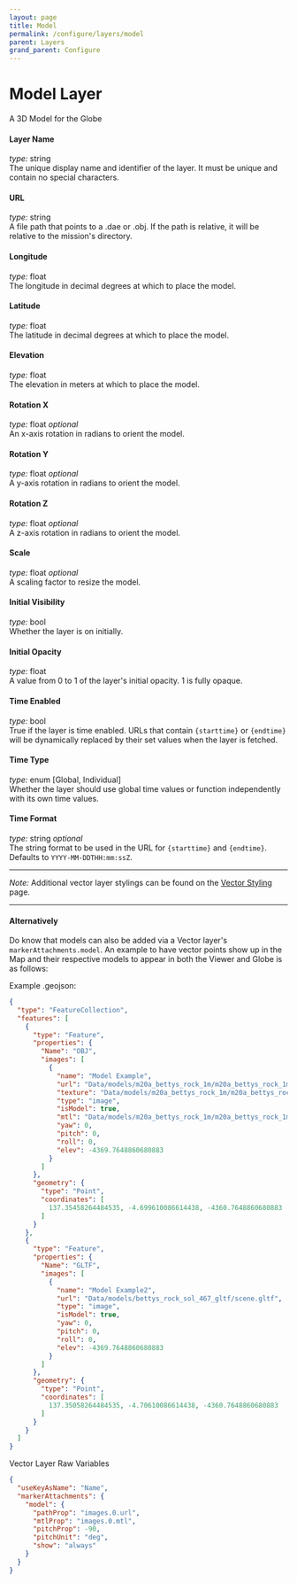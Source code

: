 ```yaml
---
layout: page
title: Model
permalink: /configure/layers/model
parent: Layers
grand_parent: Configure
---
```


# Model Layer

A 3D Model for the Globe

#### Layer Name

_type:_ string  
The unique display name and identifier of the layer. It must be unique and contain no special characters.

#### URL

_type:_ string  
A file path that points to a .dae or .obj. If the path is relative, it will be relative to the mission's directory.

#### Longitude

_type:_ float  
The longitude in decimal degrees at which to place the model.

#### Latitude

_type:_ float  
The latitude in decimal degrees at which to place the model.

#### Elevation

_type:_ float  
The elevation in meters at which to place the model.

#### Rotation X

_type:_ float _optional_  
An x-axis rotation in radians to orient the model.

#### Rotation Y

_type:_ float _optional_  
A y-axis rotation in radians to orient the model.

#### Rotation Z

_type:_ float _optional_  
A z-axis rotation in radians to orient the model.

#### Scale

_type:_ float _optional_  
A scaling factor to resize the model.

#### Initial Visibility

_type:_ bool  
Whether the layer is on initially.

#### Initial Opacity

_type:_ float  
A value from 0 to 1 of the layer's initial opacity. 1 is fully opaque.

#### Time Enabled

_type:_ bool  
True if the layer is time enabled. URLs that contain `{starttime}` or `{endtime}` will be dynamically replaced by their set values when the layer is fetched.

#### Time Type

_type:_ enum [Global, Individual]  
Whether the layer should use global time values or function independently with its own time values.

#### Time Format

_type:_ string _optional_  
The string format to be used in the URL for `{starttime}` and `{endtime}`. Defaults to `YYYY-MM-DDTHH:mm:ssZ`.

---

_Note:_ Additional vector layer stylings can be found on the [Vector Styling](/MMGIS/configure/formats/vector-styling) page.

---

#### Alternatively

Do know that models can also be added via a Vector layer's `markerAttachments.model`. An example to have vector points show up in the Map and their respective models to appear in both the Viewer and Globe is as follows:

Example .geojson:

```json
{
  "type": "FeatureCollection",
  "features": [
    {
      "type": "Feature",
      "properties": {
        "Name": "OBJ",
        "images": [
          {
            "name": "Model Example",
            "url": "Data/models/m20a_bettys_rock_1m/m20a_bettys_rock_1m_centered.obj",
            "texture": "Data/models/m20a_bettys_rock_1m/m20a_bettys_rock.jpg",
            "type": "image",
            "isModel": true,
            "mtl": "Data/models/m20a_bettys_rock_1m/m20a_bettys_rock_1m_centered.mtl",
            "yaw": 0,
            "pitch": 0,
            "roll": 0,
            "elev": -4369.7648860680883
          }
        ]
      },
      "geometry": {
        "type": "Point",
        "coordinates": [
          137.35458264484535, -4.699610086614438, -4360.7648860680883
        ]
      }
    },
    {
      "type": "Feature",
      "properties": {
        "Name": "GLTF",
        "images": [
          {
            "name": "Model Example2",
            "url": "Data/models/bettys_rock_sol_467_gltf/scene.gltf",
            "type": "image",
            "isModel": true,
            "yaw": 0,
            "pitch": 0,
            "roll": 0,
            "elev": -4369.7648860680883
          }
        ]
      },
      "geometry": {
        "type": "Point",
        "coordinates": [
          137.35058264484535, -4.70610086614438, -4360.7648860680883
        ]
      }
    }
  ]
}
```

Vector Layer Raw Variables

```json
{
  "useKeyAsName": "Name",
  "markerAttachments": {
    "model": {
      "pathProp": "images.0.url",
      "mtlProp": "images.0.mtl",
      "pitchProp": -90,
      "pitchUnit": "deg",
      "show": "always"
    }
  }
}
```
